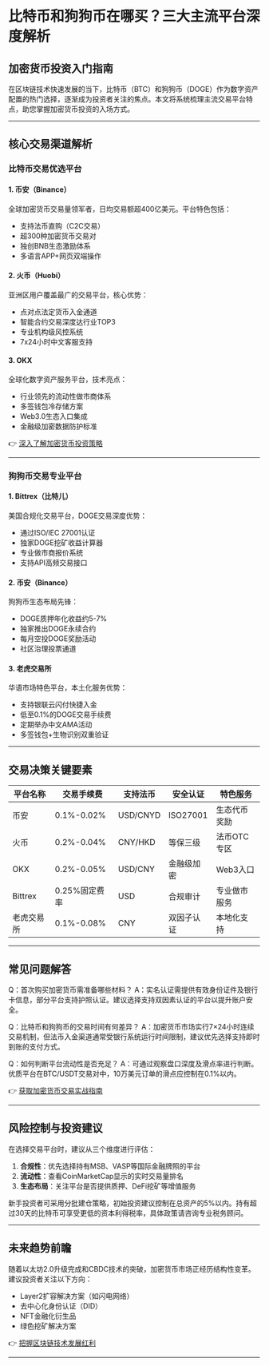 # 比特币和狗狗币在哪买？三大主流平台深度解析

## 加密货币投资入门指南

在区块链技术快速发展的当下，比特币（BTC）和狗狗币（DOGE）作为数字资产配置的热门选择，逐渐成为投资者关注的焦点。本文将系统梳理主流交易平台特点，助您掌握加密货币投资的入场方式。

---

## 核心交易渠道解析

### 比特币交易优选平台

#### 1. 币安（Binance）
全球加密货币交易量领军者，日均交易额超400亿美元。平台特色包括：
- 支持法币直购（C2C交易）
- 超300种加密货币交易对
- 独创BNB生态激励体系
- 多语言APP+网页双端操作

#### 2. 火币（Huobi）
亚洲区用户覆盖最广的交易平台，核心优势：
- 点对点法定货币入金通道
- 智能合约交易深度达行业TOP3
- 专业机构级风控系统
- 7x24小时中文客服支持

#### 3. OKX
全球化数字资产服务平台，技术亮点：
- 行业领先的流动性做市商体系
- 多签钱包冷存储方案
- Web3.0生态入口集成
- 金融级加密数据防护标准

👉 [深入了解加密货币投资策略](https://bit.ly/okx_welcome)

---

### 狗狗币交易专业平台

#### 1. Bittrex（比特儿）
美国合规化交易平台，DOGE交易深度优势：
- 通过ISO/IEC 27001认证
- 独家DOGE挖矿收益计算器
- 专业做市商报价系统
- 支持API高频交易接口

#### 2. 币安（Binance）
狗狗币生态布局先锋：
- DOGE质押年化收益约5-7%
- 独家推出DOGE永续合约
- 每月空投DOGE奖励活动
- 社区治理投票通道

#### 3. 老虎交易所
华语市场特色平台，本土化服务优势：
- 支持银联云闪付快捷入金
- 低至0.1%的DOGE交易手续费
- 定期举办中文AMA活动
- 多签钱包+生物识别双重验证

---

## 交易决策关键要素

| 平台名称 | 交易手续费 | 支持法币 | 安全认证 | 特色服务 |
|---------|------------|----------|----------|----------|
| 币安    | 0.1%-0.02% | USD/CNYD | ISO27001 | 生态代币奖励 |
| 火币    | 0.2%-0.04% | CNY/HKD  | 等保三级 | 法币OTC专区 |
| OKX     | 0.2%-0.05% | USD/CNY  | 金融级加密 | Web3入口   |
| Bittrex | 0.25%固定费率 | USD      | 合规审计 | 专业做市服务 |
| 老虎交易所 | 0.1%-0.08% | CNY      | 双因子认证 | 本地化支持 |

---

## 常见问题解答

Q：首次购买加密货币需准备哪些材料？
A：实名认证需提供有效身份证件及银行卡信息，部分平台支持护照认证。建议选择支持双因素认证的平台以提升账户安全。

Q：比特币和狗狗币的交易时间有何差异？
A：加密货币市场实行7×24小时连续交易机制，但法币入金渠道通常受银行系统运行时间限制，建议优先选择支持即时到账的支付方式。

Q：如何判断平台流动性是否充足？
A：可通过观察盘口深度及滑点率进行判断。优质平台在BTC/USDT交易对中，10万美元订单的滑点应控制在0.1%以内。

👉 [获取加密货币交易实战指南](https://bit.ly/okx_welcome)

---

## 风险控制与投资建议

在选择交易平台时，建议从三个维度进行评估：
1. **合规性**：优先选择持有MSB、VASP等国际金融牌照的平台
2. **流动性**：查看CoinMarketCap显示的实时交易量排名
3. **生态布局**：关注平台是否提供质押、DeFi挖矿等增值服务

新手投资者可采用分批建仓策略，初始投资建议控制在总资产的5%以内。持有超过30天的比特币可享受更低的资本利得税率，具体政策请咨询专业税务顾问。

---

## 未来趋势前瞻

随着以太坊2.0升级完成和CBDC技术的突破，加密货币市场正经历结构性变革。建议投资者关注以下方向：
- Layer2扩容解决方案（如闪电网络）
- 去中心化身份认证（DID）
- NFT金融化衍生品
- 绿色挖矿解决方案

👉 [把握区块链技术发展红利](https://bit.ly/okx_welcome)

---
